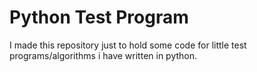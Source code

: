 # Python Test Program

I  made this repository just to hold some code for little test programs/algorithms i have written in python.
